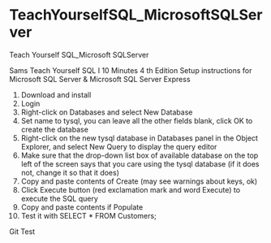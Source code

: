 # TeachYourselfSQL_MicrosoftSQLServer
Teach Yourself SQL_Microsoft SQLServer

Sams Teach Yourself SQL I 10 Minutes 4 th Edition
Setup instructions for Microsoft SQL Server & Microsoft SQL Server Express

1. Download and install
2. Login
3. Right-click on Databases and select New Database
4. Set name to tysql, you can leave all the other fields blank, click OK to create the database
5. Right-click on the new tysql database in Databases panel in the Object Explorer, and select New Query to display the query editor
6. Make sure that the drop-down list box of available database on the top left of the screen says that you care using the tysql database (if it does not, change it so that it does)
7. Copy and paste contents of Create (may see warnings about keys, ok)
8. Click Execute button (red exclamation mark and word Execute) to execute the SQL query
9. Copy and paste contents if Populate
10. Test it with SELECT * FROM Customers;

Git Test